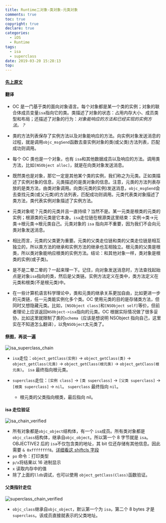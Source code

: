```yaml
---
title: Runtime二对象-类对象-元类对象
comments: true
toc: true
copyright: true
declare: true
categories:
  - iOS
  - Runtime
tags:
  - isa
  - superclass
date: 2019-03-20 15:28:13
top:
---
```


#### [先上原文](http://www.sealiesoftware.com/blog/archive/2009/04/14/objc_explain_Classes_and_metaclasses.html)
#### 翻译

* OC 是一门基于类的面向对象语言。每个对象都是某一个类的实例；对象的联合体成员变量`isa`指向它的类。类描述了对象的状态：占用内存大小、成员类型和布局；还描述了对象的行为：_对象能响应的方法和已经实现的实例方法。？_<!--more-->

* 类的方法列表保存了实例方法以及对象能响应的方法。向实例对象发送消息的过程，就是调用`objc_msgSend`函数去查实例对象的类(或父类)方法列表，匹配成功则调用。

* 每个 OC 类也是一个对象，也有 `isa`和其他数据成员以及响应的方法。调用类方法，比如`[NSObject alloc]`，就是在向类对象发送消息。

* 既然类也是对象，那它一定是其他某个类的实例，我们称之为元类。正如类描述了实例对象的信息，元类描述的是类对象的信息。注意，元类的方法列表存放的是类方法，由类对象调用。向类(元类的实例)发送消息，`objc_msgSend`会去查找元类(或父元类)的方法列表，匹配成功则调用。元类代表类对象描述了类方法，类代表实例对象描述了实例方法。

* 元类对象呢？元类的元类并且一直持续？当然不是。某一元类是根类的元类的实例；根源类的元类是它本身。`isa`走位链在根源类这里结束：实例->类->元类->根元类->根元类自己。元类对象的 `isa` 指向并不重要，因为我们不会向元类对象发送消息。

* 相比而言，元类的父类更为重要。元类的父类走位链和类的父类走位链是相互独立的，所以类方法的继承和实例方法的继承也互相独立。根元类的父类是根类，所以类对象能响应根类的实例方法。结论：和其他对象一样，类对象是根类的实例(或子类)。

* 是不是二晕二晕的？一起来理一下。记住，向对象发送消息时，方法查找起始点是对象`isa`指向的类，然后是父类链。实例方法定义在类中，类方法定义在元类和根类(不是根元类)中。

* 在一些计算机语言科学理论中，类和元类的继承关系更加自由，比如更进一步的元类链，任一元类能实例化多个类。OC 使用元类的目的是存储类方法，但同时又想隐藏元类。比如，`[NSObject class]`和`[NSObject self]`等价，但前者理论上应该返回`NSObject->isa`指向的元类。OC 根据实际情况做了很多妥协，比如这里就限制了类的`schema`（应该是想说明 NSObject 指向自己，这里实在不知道怎么翻译），以免`NSObject`太元类了。

#### 祭图，再说一遍
![isa_superclass_chain](https://i.loli.net/2019/03/20/5c91eb637d09c.png)

* `isa`走位：`object_getClass(实例)` -> `object_getClass(类)` -> `object_getClass(元类)` -> `object_getClass(根元类)` -> `object_getClass(根元类)`。 `isa` 最终指向根元类。

* `superclass`走位：`[实例 class]` -> `[类 superclass]` -> `[父类 superclass]` -> `[根类 superclass]` -> `nil`。 `superclass` 最终指向 `nil`。
    * 根元类的父类指向根类，最后指向 nil。

#### isa 走位验证

![isa_chain_verified](https://i.loli.net/2019/03/20/5c91eb62f2b8a.jpg)

* 所有对象都是`objc_object`结构体，有一个 `isa`成员。所有类对象都是`objc_class`结构体，继承自`objc_object`。所以第一个 8 字节就是 `isa`。OBJECTIVE2 后的 `isa`不仅包含类的地址，其 bit 位还存储有其他信息。因此需要 `& 0xffffffff8`。[详细看这 shiftcls 字段](http://roastduck.xyz/article/iOS-non-pointer-isa.html)
* `po` 命令：打印类型
* `p/x`将结果以 16 进制显示
* `x` 读取内存中的值
* 除了上面的`lldb`调试，也可以使用 `object_getClass(Class)`函数验证。

#### 父类指针走位

![superclass_chain_verified](https://i.loli.net/2019/03/20/5c91eb6320a29.jpg)
* `objc_class`继承自`objc_object`，默认第一个为 `isa`，第二个 8 bytes 才是 `superclass`。该成员直接就表示的父类地址。
